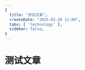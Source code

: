 ```yaml
---
{
  title: "测试文章",
  createDate: "2025-02-20 11:09",
  tabs: [ 'technology' ],
  sidebar: false,
}
---
```


# 测试文章